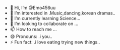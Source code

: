 - 👋 Hi, I’m @Emo456uu
- 👀 I’m interested in .Music,dancing,korean dramas..
- 🌱 I’m currently learning Science...
- 💞️ I’m looking to collaborate on ...
- 📫 How to reach me ...
- 😄 Pronouns: .i you..
- ⚡ Fun fact: .i love eating trying new things..

<!---
Emo456uu/Emo456uu is a ✨ special ✨ repository because its `README.md` (this file) appears on your GitHub profile.
You can click the Preview link to take a look at your changes.
--->
